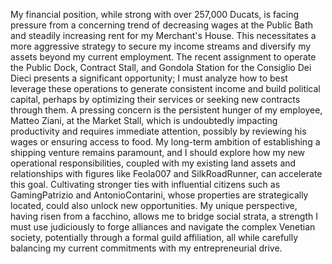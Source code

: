My financial position, while strong with over 257,000 Ducats, is facing pressure from a concerning trend of decreasing wages at the Public Bath and steadily increasing rent for my Merchant's House. This necessitates a more aggressive strategy to secure my income streams and diversify my assets beyond my current employment. The recent assignment to operate the Public Dock, Contract Stall, and Gondola Station for the Consiglio Dei Dieci presents a significant opportunity; I must analyze how to best leverage these operations to generate consistent income and build political capital, perhaps by optimizing their services or seeking new contracts through them. A pressing concern is the persistent hunger of my employee, Matteo Ziani, at the Market Stall, which is undoubtedly impacting productivity and requires immediate attention, possibly by reviewing his wages or ensuring access to food. My long-term ambition of establishing a shipping venture remains paramount, and I should explore how my new operational responsibilities, coupled with my existing land assets and relationships with figures like Feola007 and SilkRoadRunner, can accelerate this goal. Cultivating stronger ties with influential citizens such as GamingPatrizio and AntonioContarini, whose properties are strategically located, could also unlock new opportunities. My unique perspective, having risen from a facchino, allows me to bridge social strata, a strength I must use judiciously to forge alliances and navigate the complex Venetian society, potentially through a formal guild affiliation, all while carefully balancing my current commitments with my entrepreneurial drive.
